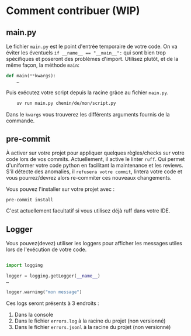 # Comment contribuer (WIP)

## main.py

Le fichier `main.py` est le point d'entrée temporaire de votre code.
On va éviter les éventuels `if __name__ == "__main__":` qui sont bien trop spécifiques et poseront des problèmes d'import.
Utilisez plutôt, et de la même façon, la méthode `main`:

```py
def main(**kwargs):
    …
```

Puis exécutez votre script depuis la racine grâce au fichier `main.py`.
```sh
    uv run main.py chemin/de/mon/script.py
```

Dans le `kwargs` vous trouverez les différents arguments fournis de la commande.


## pre-commit

À activer sur votre projet pour appliquer quelques règles/checks sur votre code lors de vos commits.
Actuellement, il active le linter `ruff`. Qui permet d'uniformer votre code python en facilitant la maintenance et les reviews.
S'il détecte des anomalies, il `refusera votre commit`, lintera votre code et vous pourrez/devrez alors re-commiter ces nouveaux changements.

Vous pouvez l'installer sur votre projet avec :
```
pre-commit install
```

C'est actuellement facultatif si vous utilisez déjà ruff dans votre IDE.


## Logger

Vous pouvez(devez) utiliser les loggers pour afficher les messages utiles lors de l'exécution de votre code.

```py

import logging

logger = logging.getLogger(__name__)
…

logger.warning("mon message")

```

Ces logs seront présents à 3 endroits :
1. Dans la console
2. Dans le fichier `errors.log` à la racine du projet (non versionné)
3. Dans le fichier `errors.jsonl` à la racine du projet (non versionné)

